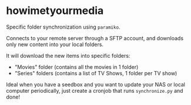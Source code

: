 howimetyourmedia
=================

Specific folder synchronization using `paramiko`.

Connects to your remote server through a SFTP account, and downloads only new content into your local folders.

It will download the new items into specific folders:
- "Movies" folder (contains all the movies in 1 folder)
- "Series" folders (contains a list of TV Shows, 1 folder per TV show)

Ideal when you have a seedbox and you want to update your NAS or local computer periodically, just create a cronjob that runs `synchronize.py` and done!
